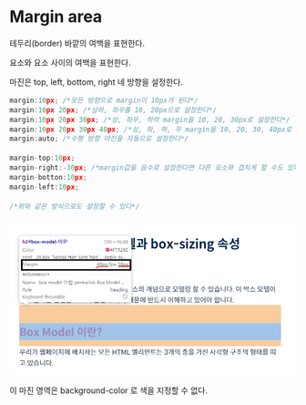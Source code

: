 # Margin area

테두리(border) 바깥의 여백을 표현한다.

요소와 요소 사이의 여백을 표현한다.

마진은 top, left, bottom, right 네 방향을 설정한다.

```jsx
margin:10px; /*모든 방향으로 margin이 10px가 된다*/
margin:10px 20px; /*상하, 좌우를 10, 20px으로 설정한다*/
margin:10px 20px 30px; /*상, 좌우, 하의 margin을 10, 20, 30px로 설정한다*/
margin:10px 20px 30px 40px; /*상, 좌, 하, 우 margin을 10, 20, 30, 40px로 설정한다*/
margin:auto; /*수평 방향 마진을 자동으로 설정한다*/

margin-top:10px;
margin-right:-30px; /*margin값을 음수로 설정한다면 다른 요소와 겹치게 할 수도 있다*/
margin-botton:10px;
margin-left:10px;

/*위와 같은 방식으로도 설정할 수 있다*/
```

![margin1.png](Margin%20area%2004a98a9599b549ab963752e13f2933ff/margin1.png)

이 마진 영역은 background-color 로 색을 지정할 수 없다.
